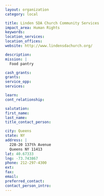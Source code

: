 ```yaml
---
layout: organization
category: local

title: Linden SDA Church Community Services
impact_area: Human Rights
keywords: 
location_services: 
location_offices: 
website: http://www.lindensdachurch.org/

description: 
mission: |
  Food pantry

cash_grants: 
grants: 
service_opp: 
services: 

learn: 
cont_relationship: 

salutation: 
first_name: 
last_name: 
title_contact_person: 

city: Queens
state: NY
address: |
  228-20 137th Avenue     
  Queens NY 11413
lat: 40.67333
lng: -73.743867
phone: 212-297-4300
ext: 
fax: 
email: 
preferred_contact: 
contact_person_intro: 
---
```

